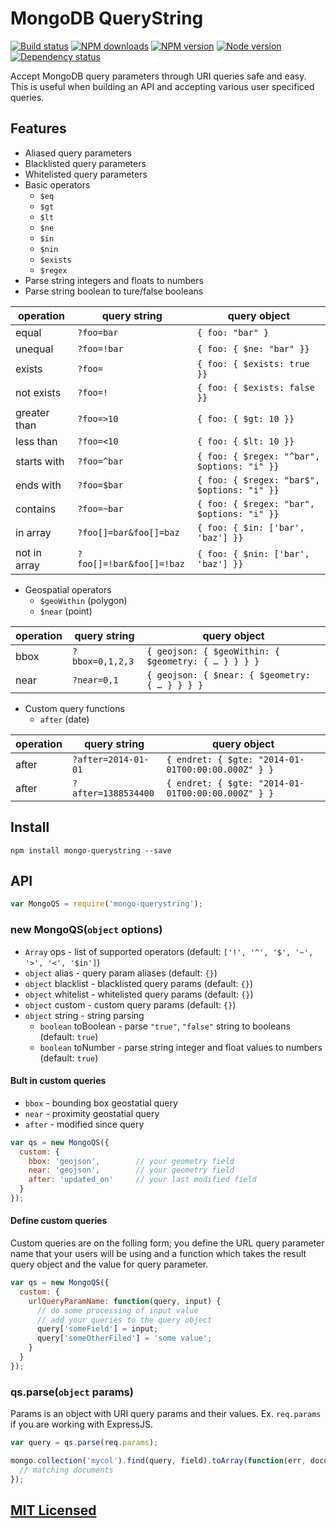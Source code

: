 # MongoDB QueryString

[![Build status](https://img.shields.io/wercker/ci/566dca6762f42c407207777a.svg "Build status")](https://app.wercker.com/project/bykey/a31eed21b34f26d9b7af766b4614c260)
[![NPM downloads](https://img.shields.io/npm/dm/mongo-querystring.svg "NPM downloads")](https://www.npmjs.com/package/mongo-querystring)
[![NPM version](https://img.shields.io/npm/v/mongo-querystring.svg "NPM version")](https://www.npmjs.com/package/mongo-querystring)
[![Node version](https://img.shields.io/node/v/mongo-querystring.svg "Node version")](https://www.npmjs.com/package/mongo-querystring)
[![Dependency status](https://img.shields.io/david/turistforeningen/node-mongo-querystring.svg "Dependency status")](https://david-dm.org/turistforeningen/node-mongo-querystring)

Accept MongoDB query parameters through URI queries safe and easy. This is
useful when building an API and accepting various user specificed queries.

## Features

* Aliased query parameters
* Blacklisted query parameters
* Whitelisted query parameters
* Basic operators
  * `$eq`
  * `$gt`
  * `$lt`
  * `$ne`
  * `$in`
  * `$nin`
  * `$exists`
  * `$regex`
* Parse string integers and floats to numbers
* Parse string boolean to ture/false booleans

| operation | query string  | query object |
|-----------|---------------|--------------|
| equal     | `?foo=bar`    | `{ foo: "bar" }` |
| unequal   | `?foo=!bar`   | `{ foo: { $ne: "bar" }}` |
| exists    | `?foo=`       | `{ foo: { $exists: true }}` |
| not exists | `?foo=!`     | `{ foo: { $exists: false }}` |
| greater than | `?foo=>10` | `{ foo: { $gt: 10 }}` |
| less than | `?foo=<10`    | `{ foo: { $lt: 10 }}` |
| starts with | `?foo=^bar` | `{ foo: { $regex: "^bar", $options: "i" }}` |
| ends with | `?foo=$bar`   | `{ foo: { $regex: "bar$", $options: "i" }}` |
| contains  | `?foo=~bar`   | `{ foo: { $regex: "bar", $options: "i" }}` |
| in array  | `?foo[]=bar&foo[]=baz` | `{ foo: { $in: ['bar', 'baz'] }}` |
| not in array | `?foo[]=!bar&foo[]=!baz` | `{ foo: { $nin: ['bar', 'baz'] }}` |

* Geospatial operators
  * `$geoWithin` (polygon)
  * `$near` (point)

| operation | query string  | query object |
|-----------|---------------|--------------|
| bbox | `?bbox=0,1,2,3` | `{ geojson: { $geoWithin: { $geometry: { … } } } }` |
| near | `?near=0,1` | `{ geojson: { $near: { $geometry: { … } } } }` |

* Custom query functions
  * `after` (date)

| operation | query string  | query object |
|-----------|---------------|--------------|
| after | `?after=2014-01-01` | `{ endret: { $gte: "2014-01-01T00:00:00.000Z" } }` |
| after | `?after=1388534400` | `{ endret: { $gte: "2014-01-01T00:00:00.000Z" } }` |

## Install

```
npm install mongo-querystring --save
```

## API

```javascript
var MongoQS = require('mongo-querystring');
```

### new MongoQS(`object` options)

* `Array` ops - list of supported operators (default: `['!', '^', '$', '~', '>', '<', '$in']`)
* `object` alias - query param aliases (default: `{}`)
* `object` blacklist - blacklisted query params (default: `{}`)
* `object` whitelist - whitelisted query params (default: `{}`)
* `object` custom - custom query params (default: `{}`)
* `object` string - string parsing
  * `boolean` toBoolean - parse `"true"`, `"false"` string to booleans (default: `true`)
  * `boolean` toNumber - parse string integer and float values to numbers (default: `true`)

#### Bult in custom queries

* `bbox` - bounding box geostatial query
* `near` - proximity geostatial query
* `after` - modified since query

```javascript
var qs = new MongoQS({
  custom: {
    bbox: 'geojson',        // your geometry field
    near: 'geojson',        // your geometry field
    after: 'updated_on'     // your last modified field
  }
});
```

#### Define custom queries

Custom queries are on the folling form; you define the URL query parameter name
that your users will be using and a function which takes the result query object
and the value for query parameter.

```javascript
var qs = new MongoQS({
  custom: {
    urlQueryParamName: function(query, input) {
      // do some processing of input value
      // add your queries to the query object
      query['someField'] = input;
      query['someOtherFiled'] = 'some value';
    }
  }
});
```

### qs.parse(`object` params)

Params is an object with URI query params and their values. Ex. `req.params`
if you are working with ExpressJS.

```javascript
var query = qs.parse(req.params);

mongo.collection('mycol').find(query, field).toArray(function(err, documents) {
  // matching documents
});
```

## [MIT Licensed](https://raw.githubusercontent.com/Turistforeningen/node-mongo-querystring/master/LICENSE)
